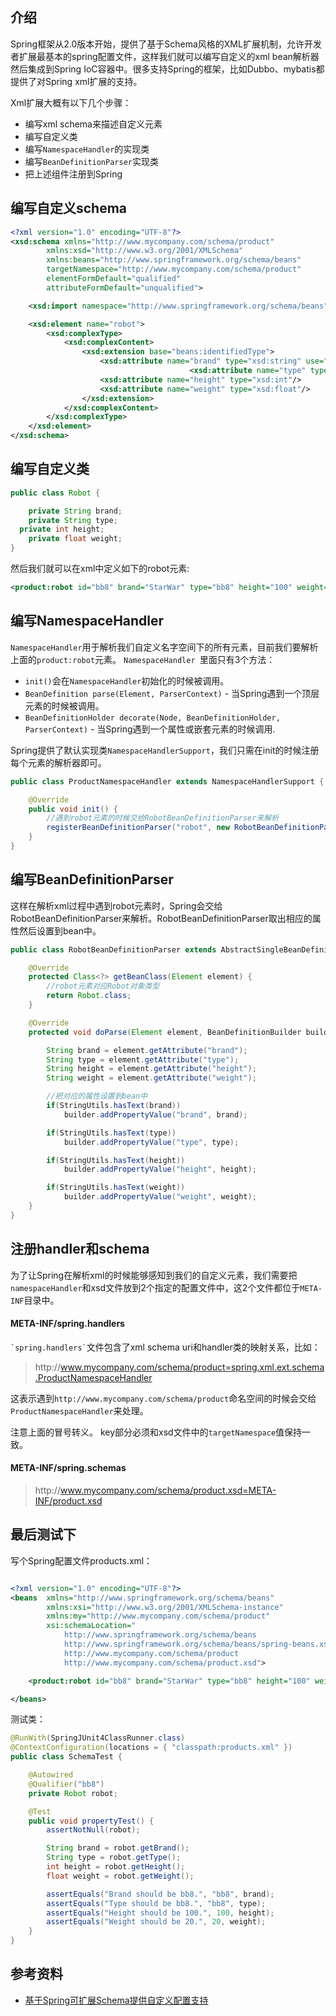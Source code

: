 ## 介绍
Spring框架从2.0版本开始，提供了基于Schema风格的XML扩展机制，允许开发者扩展最基本的spring配置文件，这样我们就可以编写自定义的xml bean解析器然后集成到Spring IoC容器中。很多支持Spring的框架，比如Dubbo、mybatis都提供了对Spring xml扩展的支持。

Xml扩展大概有以下几个步骤：
- 编写xml schema来描述自定义元素
- 编写自定义类
- 编写`NamespaceHandler`的实现类
- 编写`BeanDefinitionParser`实现类
- 把上述组件注册到Spring

## 编写自定义schema
```xml
<?xml version="1.0" encoding="UTF-8"?>
<xsd:schema xmlns="http://www.mycompany.com/schema/product"
        xmlns:xsd="http://www.w3.org/2001/XMLSchema"
        xmlns:beans="http://www.springframework.org/schema/beans"
        targetNamespace="http://www.mycompany.com/schema/product"
        elementFormDefault="qualified"
        attributeFormDefault="unqualified">

    <xsd:import namespace="http://www.springframework.org/schema/beans"/>

    <xsd:element name="robot">
        <xsd:complexType>
            <xsd:complexContent>
                <xsd:extension base="beans:identifiedType">
                    <xsd:attribute name="brand" type="xsd:string" use="required"/>
										<xsd:attribute name="type" type="xsd:string" use="required"/>
                    <xsd:attribute name="height" type="xsd:int"/>
                    <xsd:attribute name="weight" type="xsd:float"/>
                </xsd:extension>
            </xsd:complexContent>
        </xsd:complexType>
    </xsd:element>
</xsd:schema>
```

## 编写自定义类

```java
public class Robot {

	private String brand;
	private String type;
  private int height;
	private float weight;
}
```

然后我们就可以在xml中定义如下的robot元素:
```xml
<product:robot id="bb8" brand="StarWar" type="bb8" height="100" weight="20"/>
```

## 编写NamespaceHandler
`NamespaceHandler`用于解析我们自定义名字空间下的所有元素，目前我们要解析上面的`product:robot`元素。
`NamespaceHandler `里面只有3个方法：
- `init()`会在`NamespaceHandler`初始化的时候被调用。
- `BeanDefinition parse(Element, ParserContext)` - 当Spring遇到一个顶层元素的时候被调用。
- `BeanDefinitionHolder decorate(Node, BeanDefinitionHolder, ParserContext)` - 当Spring遇到一个属性或嵌套元素的时候调用.

Spring提供了默认实现类`NamespaceHandlerSupport`，我们只需在init的时候注册每个元素的解析器即可。

```java
public class ProductNamespaceHandler extends NamespaceHandlerSupport {

	@Override
	public void init() {
		//遇到robot元素的时候交给RobotBeanDefinitionParser来解析
		registerBeanDefinitionParser("robot", new RobotBeanDefinitionParser());
	}
}
```

## 编写BeanDefinitionParser

这样在解析xml过程中遇到robot元素时，Spring会交给RobotBeanDefinitionParser来解析。RobotBeanDefinitionParser取出相应的属性然后设置到bean中。

```java
public class RobotBeanDefinitionParser extends AbstractSingleBeanDefinitionParser {

	@Override
	protected Class<?> getBeanClass(Element element) {
		//robot元素对应Robot对象类型
		return Robot.class;
	}

	@Override
	protected void doParse(Element element, BeanDefinitionBuilder builder) {

		String brand = element.getAttribute("brand");
		String type = element.getAttribute("type");
		String height = element.getAttribute("height");
		String weight = element.getAttribute("weight");

		//把对应的属性设置到bean中
		if(StringUtils.hasText(brand))
			builder.addPropertyValue("brand", brand);

		if(StringUtils.hasText(type))
			builder.addPropertyValue("type", type);

		if(StringUtils.hasText(height))
			builder.addPropertyValue("height", height);

		if(StringUtils.hasText(weight))
			builder.addPropertyValue("weight", weight);
	}
}
```

## 注册handler和schema
为了让Spring在解析xml的时候能够感知到我们的自定义元素，我们需要把`namespaceHandler`和xsd文件放到2个指定的配置文件中，这2个文件都位于`META-INF`目录中。
#### META-INF/spring.handlers
`` `spring.handlers` ``文件包含了xml schema uri和handler类的映射关系，比如：
>http\://www.mycompany.com/schema/product=spring.xml.ext.schema.ProductNamespaceHandler

这表示遇到`http://www.mycompany.com/schema/product`命名空间的时候会交给`ProductNamespaceHandler`来处理。

注意上面的冒号转义。
key部分必须和xsd文件中的`targetNamespace`值保持一致。

#### META-INF/spring.schemas

>http\://www.mycompany.com/schema/product.xsd=META-INF/product.xsd


## 最后测试下

写个Spring配置文件products.xml：
```xml

<?xml version="1.0" encoding="UTF-8"?>
<beans 	xmlns="http://www.springframework.org/schema/beans"
		xmlns:xsi="http://www.w3.org/2001/XMLSchema-instance"
		xmlns:my="http://www.mycompany.com/schema/product"
		xsi:schemaLocation="
	        http://www.springframework.org/schema/beans
	        http://www.springframework.org/schema/beans/spring-beans.xsd
	        http://www.mycompany.com/schema/product
	        http://www.mycompany.com/schema/product.xsd">

	<product:robot id="bb8" brand="StarWar" type="bb8" height="100" weight="20"/>

</beans>

```

测试类：
```java
@RunWith(SpringJUnit4ClassRunner.class)
@ContextConfiguration(locations = { "classpath:products.xml" })
public class SchemaTest {

	@Autowired
	@Qualifier("bb8")
	private Robot robot;

	@Test
	public void propertyTest() {
		assertNotNull(robot);

		String brand = robot.getBrand();
		String type = robot.getType();
		int height = robot.getHeight();
		float weight = robot.getWeight();

		assertEquals("Brand should be bb8.", "bb8", brand);
		assertEquals("Type should be bb8.", "bb8", type);
		assertEquals("Height should be 100.", 100, height);
		assertEquals("Weight should be 20.", 20, weight);
	}
}

```

## 参考资料
- <a href="http://blog.csdn.net/cutesource/article/details/5864562" target="_blank">基于Spring可扩展Schema提供自定义配置支持</a>
